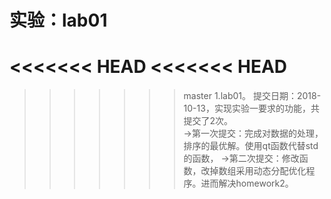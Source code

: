 # 实验：lab01
<<<<<<< HEAD
<<<<<<< HEAD
=======
>>>>>>> master
1.lab01。 提交日期：2018-10-13，实现实验一要求的功能，共提交了2次。<br>
→第一次提交：完成对数据的处理，排序的最优解。使用qt函数代替std的函数，
→第二次提交：修改函数，改掉数组采用动态分配优化程序。进而解决homework2。

